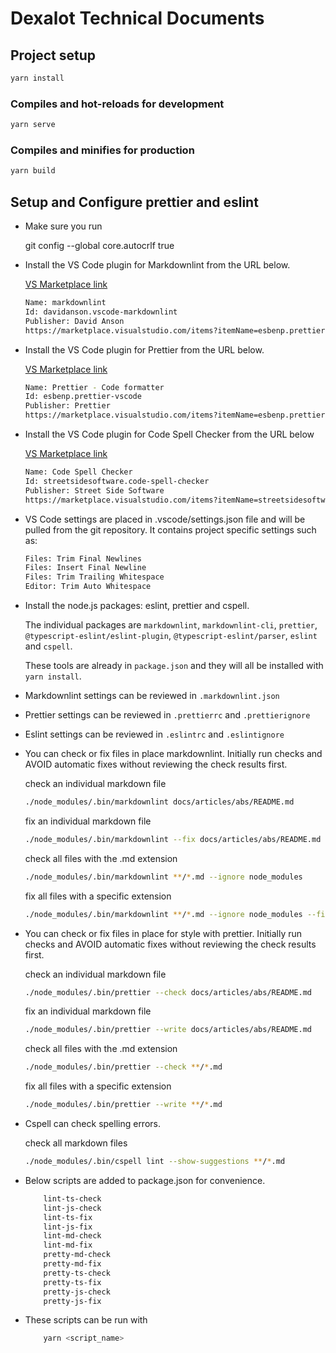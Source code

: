 # Dexalot Technical Documents

## Project setup

```sh
yarn install
```

### Compiles and hot-reloads for development

```sh
yarn serve
```

### Compiles and minifies for production

```sh
yarn build
```

## Setup and Configure prettier and eslint

* Make sure you run

   git config --global core.autocrlf true

* Install the VS Code plugin for Markdownlint from the URL below.

  [VS Marketplace link](https://marketplace.visualstudio.com/items?itemName=DavidAnson.vscode-markdownlint)

  ```sh
  Name: markdownlint
  Id: davidanson.vscode-markdownlint
  Publisher: David Anson
  https://marketplace.visualstudio.com/items?itemName=esbenp.prettier-vscode
  ```

* Install the VS Code plugin for Prettier from the URL below.

  [VS Marketplace link](https://marketplace.visualstudio.com/items?itemName=esbenp.prettier-vscode)

  ```sh
  Name: Prettier - Code formatter
  Id: esbenp.prettier-vscode
  Publisher: Prettier
  https://marketplace.visualstudio.com/items?itemName=esbenp.prettier-vscode
  ```

* Install the VS Code plugin for Code Spell Checker from the URL below

  [VS Marketplace link](https://marketplace.visualstudio.com/items?itemName=streetsidesoftware.code-spell-checker)

  ```sh
  Name: Code Spell Checker
  Id: streetsidesoftware.code-spell-checker
  Publisher: Street Side Software
  https://marketplace.visualstudio.com/items?itemName=streetsidesoftware.code-spell-checker
  ```

* VS Code settings are placed in .vscode/settings.json file and will be pulled from the git repository. It contains project specific settings such as:

  ```sh
  Files: Trim Final Newlines
  Files: Insert Final Newline
  Files: Trim Trailing Whitespace
  Editor: Trim Auto Whitespace
  ```

* Install the node.js packages: eslint, prettier and cspell.

  The individual packages are `markdownlint`, `markdownlint-cli`, `prettier`, `@typescript-eslint/eslint-plugin`, `@typescript-eslint/parser`, `eslint` and `cspell`.

  These tools are already in `package.json` and they will all be installed with `yarn install`.

* Markdownlint settings can be reviewed in `.markdownlint.json`

* Prettier settings can be reviewed in `.prettierrc` and `.prettierignore`

* Eslint settings can be reviewed in `.eslintrc` and `.eslintignore`

* You can check or fix files in place markdownlint. Initially run checks and AVOID automatic fixes without reviewing the check results first.

  check an individual markdown file

  ```sh
  ./node_modules/.bin/markdownlint docs/articles/abs/README.md
  ```

  fix an individual markdown file

  ```sh
  ./node_modules/.bin/markdownlint --fix docs/articles/abs/README.md
  ```

  check all files with the .md extension

  ```sh
  ./node_modules/.bin/markdownlint **/*.md --ignore node_modules
  ```

  fix all files with a specific extension

  ```sh
  ./node_modules/.bin/markdownlint **/*.md --ignore node_modules --fix
  ```

* You can check or fix files in place for style with prettier. Initially run checks and AVOID automatic fixes without reviewing the check results first.

  check an individual markdown file

  ```sh
  ./node_modules/.bin/prettier --check docs/articles/abs/README.md
  ```

  fix an individual markdown file

  ```sh
  ./node_modules/.bin/prettier --write docs/articles/abs/README.md
  ```

  check all files with the .md extension

  ```sh
  ./node_modules/.bin/prettier --check **/*.md
  ```

  fix all files with a specific extension

  ```sh
  ./node_modules/.bin/prettier --write **/*.md
  ```

* Cspell can check spelling errors.

  check all markdown files

  ```sh
  ./node_modules/.bin/cspell lint --show-suggestions **/*.md
  ```

* Below scripts are added to package.json for convenience.

  ```sh
      lint-ts-check
      lint-js-check
      lint-ts-fix
      lint-js-fix
      lint-md-check
      lint-md-fix
      pretty-md-check
      pretty-md-fix
      pretty-ts-check
      pretty-ts-fix
      pretty-js-check
      pretty-js-fix
  ```

* These scripts can be run with

  ```sh
      yarn <script_name>
  ```
